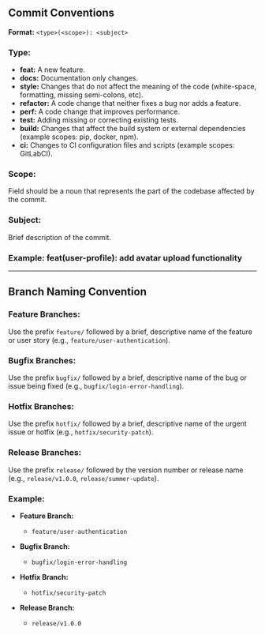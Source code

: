 ## Commit Conventions

**Format:** `<type>(<scope>): <subject>`

### Type:
- **feat:** A new feature.
- **docs:** Documentation only changes.
- **style:** Changes that do not affect the meaning of the code (white-space, formatting, missing semi-colons, etc).
- **refactor:** A code change that neither fixes a bug nor adds a feature.
- **perf:** A code change that improves performance.
- **test:** Adding missing or correcting existing tests.
- **build:** Changes that affect the build system or external dependencies (example scopes: pip, docker, npm).
- **ci:** Changes to CI configuration files and scripts (example scopes: GitLabCI).

### Scope:
Field should be a noun that represents the part of the codebase affected by the commit.

### Subject:
Brief description of the commit.

### Example: feat(user-profile): add avatar upload functionality

---
## Branch Naming Convention

### Feature Branches:
Use the prefix `feature/` followed by a brief, descriptive name of the feature or user story (e.g., `feature/user-authentication`).

### Bugfix Branches:
Use the prefix `bugfix/` followed by a brief, descriptive name of the bug or issue being fixed (e.g., `bugfix/login-error-handling`).

### Hotfix Branches:
Use the prefix `hotfix/` followed by a brief, descriptive name of the urgent issue or hotfix (e.g., `hotfix/security-patch`).

### Release Branches:
Use the prefix `release/` followed by the version number or release name (e.g., `release/v1.0.0`, `release/summer-update`).

### Example:
- **Feature Branch:**
  - `feature/user-authentication`
  
- **Bugfix Branch:**
  - `bugfix/login-error-handling`
  
- **Hotfix Branch:**
  - `hotfix/security-patch`
  
- **Release Branch:**
  - `release/v1.0.0`

